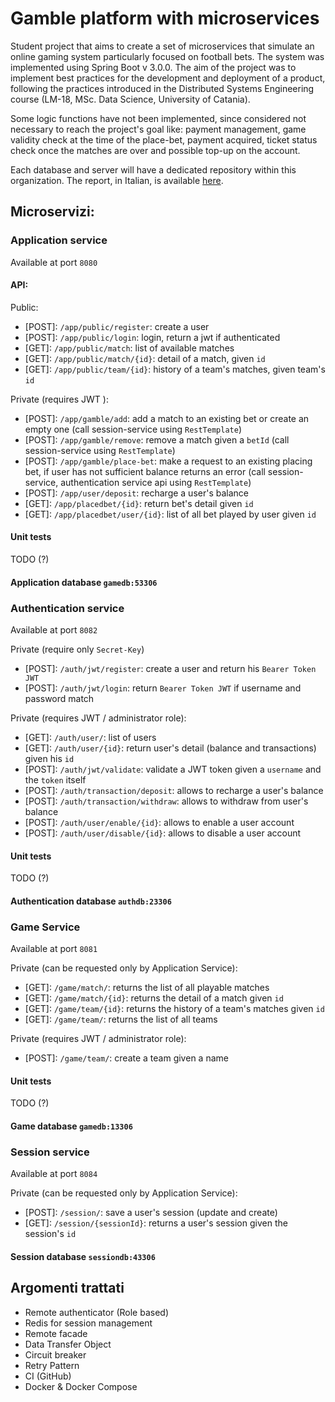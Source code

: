 # Gamble platform with microservices

Student project that aims to create a set of microservices that simulate an online gaming system particularly focused on football bets. The system was implemented using Spring Boot v 3.0.0. The aim of the project was to implement best practices for the development and deployment of a product, following the practices introduced in the Distributed Systems Engineering course (LM-18, MSc. Data Science, University of Catania).

Some logic functions have not been implemented, since considered not necessary to reach the project's goal like: payment management, game validity check at the time of the place-bet, payment acquired, ticket status check once the matches are over and possible top-up on the account.

Each database and server will have a dedicated repository within this organization. The report, in Italian, is available [here](https://github.com/ingegneria-sistemi-distribuiti-2023/.github/blob/main/report.pdf).

## Microservizi:

### Application service

Available at port `8080`

#### API:

Public:

- [POST]: `/app/public/register`: create a user
- [POST]: `/app/public/login`: login, return a jwt if authenticated
- [GET]: `/app/public/match`: list of available matches
- [GET]: `/app/public/match/{id}`: detail of a match, given `id`
- [GET]: `/app/public/team/{id}`: history of a team's matches, given team's `id`

Private (requires JWT ):

- [POST]: `/app/gamble/add`: add a match to an existing bet or create an empty one (call session-service using `RestTemplate`)
- [POST]: `/app/gamble/remove`: remove a match given a `betId` (call session-service using `RestTemplate`)
- [POST]: `/app/gamble/place-bet`: make a request to an existing placing bet, if user has not sufficient balance returns an error (call session-service, authentication service api using `RestTemplate`)
- [POST]: `/app/user/deposit`: recharge a user's balance
- [GET]: `/app/placedbet/{id}`: return bet's detail given `id`
- [GET]: `/app/placedbet/user/{id}`: list of all bet played by user given `id`

#### Unit tests
TODO (?)

#### Application database `gamedb:53306`

### Authentication service

Available at port `8082`

Private (require only `Secret-Key`)

- [POST]: `/auth/jwt/register`: create a user and return his `Bearer Token JWT`
- [POST]: `/auth/jwt/login`: return `Bearer Token JWT` if username and password match

Private (requires JWT / administrator role):

- [GET]: `/auth/user/`: list of users
- [GET]: `/auth/user/{id}`: return user's detail (balance and transactions) given his `id`
- [POST]: `/auth/jwt/validate`:  validate a JWT token given a `username` and the `token` itself
- [POST]: `/auth/transaction/deposit`: allows to recharge a user's balance
- [POST]: `/auth/transaction/withdraw`: allows to withdraw from user's balance
- [POST]: `/auth/user/enable/{id}`: allows to enable a user account
- [POST]: `/auth/user/disable/{id}`: allows to disable a user account


#### Unit tests

TODO (?)

#### Authentication database `authdb:23306`

### Game Service

Available at port `8081`

Private (can be requested only by Application Service):

- [GET]: `/game/match/`: returns the list of all playable matches
- [GET]: `/game/match/{id}`: returns the detail of a match given `id`
- [GET]: `/game/team/{id}`: returns the history of a team's matches given `id`
- [GET]: `/game/team/`: returns the list of all teams


Private (requires JWT / administrator role):

- [POST]: `/game/team/`: create a team given a name

#### Unit tests

TODO (?)

#### Game database `gamedb:13306`

### Session service

Available at port `8084`

Private (can be requested only by Application Service):

- [POST]: `/session/`: save a user's session (update and create)
- [GET]: `/session/{sessionId}`: returns a user's session given the session's `id`

#### Session database `sessiondb:43306`

## Argomenti trattati

- Remote authenticator (Role based)
- Redis for session management
- Remote facade
- Data Transfer Object
- Circuit breaker
- Retry Pattern
- CI (GitHub)
- Docker & Docker Compose
